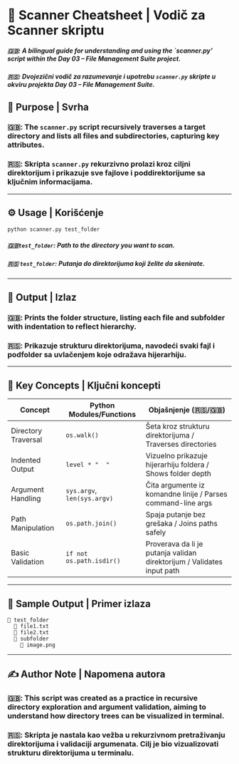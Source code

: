 # 🧪 Scanner Cheatsheet | Vodič za Scanner skriptu

##### 🇬🇧: A bilingual guide for understanding and using the `scanner.py' script within the **Day 03 – File Management Suite** project.
##### 🇷🇸: Dvojezični vodič za razumevanje i upotrebu `scanner.py` skripte u okviru projekta **Day 03 – File Management Suite**.

## 📌 Purpose | Svrha

### 🇬🇧: The `scanner.py` script recursively traverses a target directory and lists all files and subdirectories, capturing key attributes.

### 🇷🇸: Skripta `scanner.py` rekurzivno prolazi kroz ciljni direktorijum i prikazuje sve fajlove i poddirektorijume sa ključnim informacijama.

---

## ⚙️ Usage | Korišćenje

```bash
python scanner.py test_folder
```

##### 🇬🇧`test_folder`: Path to the directory you want to scan.
##### 🇷🇸 `test_folder`: Putanja do direktorijuma koji želite da skenirate.

---

## 📁 Output | Izlaz

### 🇬🇧: Prints the folder structure, listing each file and subfolder with indentation to reflect hierarchy.

### 🇷🇸: Prikazuje strukturu direktorijuma, navodeći svaki fajl i podfolder sa uvlačenjem koje odražava hijerarhiju.

---

## 🧠 Key Concepts | Ključni koncepti

| Concept                     | Python Modules/Functions      | Objašnjenje (🇷🇸/🇬🇧) |
|----------------------------|-------------------------------|---------------------|
| Directory Traversal        | `os.walk()`                   | Šeta kroz strukturu direktorijuma / Traverses directories |
| Indented Output            | `level * "  "`                | Vizuelno prikazuje hijerarhiju foldera / Shows folder depth |
| Argument Handling          | `sys.argv`, `len(sys.argv)`   | Čita argumente iz komandne linije / Parses command-line args |
| Path Manipulation          | `os.path.join()`              | Spaja putanje bez grešaka / Joins paths safely |
| Basic Validation           | `if not os.path.isdir()`      | Proverava da li je putanja validan direktorijum / Validates input path |

---

## 🧩 Sample Output | Primer izlaza

```
📁 test_folder
  📄 file1.txt
  📄 file2.txt
  📁 subfolder
    📄 image.png
```

---

## ✍️ Author Note | Napomena autora

### 🇬🇧: This script was created as a practice in recursive directory exploration and argument validation, aiming to understand how directory trees can be visualized in terminal.

### 🇷🇸: Skripta je nastala kao vežba u rekurzivnom pretraživanju direktorijuma i validaciji argumenata. Cilj je bio vizualizovati strukturu direktorijuma u terminalu.

